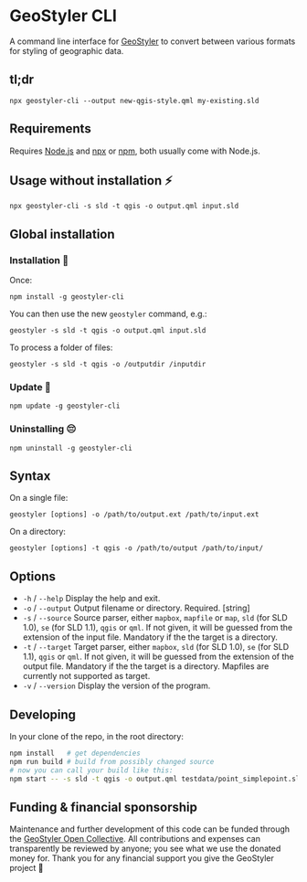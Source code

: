 # GeoStyler CLI

A command line interface for [GeoStyler](https://geostyler.org) to convert
between various formats for styling of geographic data.

## tl;dr

```
npx geostyler-cli --output new-qgis-style.qml my-existing.sld
```

## Requirements

Requires [Node.js](https://nodejs.org/) and
[npx](https://www.npmjs.com/package/npx) or [npm](https://www.npmjs.com/), both usually come with Node.js.

## Usage without installation ⚡

```
npx geostyler-cli -s sld -t qgis -o output.qml input.sld
```


## Global installation

### Installation 💾

Once:

```
npm install -g geostyler-cli
```

You can then use the new `geostyler` command, e.g.:

```
geostyler -s sld -t qgis -o output.qml input.sld
```

To process a folder of files:

```
geostyler -s sld -t qgis -o /outputdir /inputdir
```


### Update 🚀

```
npm update -g geostyler-cli
```

### Uninstalling 😔

```
npm uninstall -g geostyler-cli
```


## Syntax

On a single file:

```
geostyler [options] -o /path/to/output.ext /path/to/input.ext
```

On a directory:

```
geostyler [options] -t qgis -o /path/to/output /path/to/input/
```

## Options

* `-h` / `--help` Display the help and exit.
* `-o` / `--output` Output filename or directory. Required. [string]
* `-s` / `--source` Source parser, either `mapbox`, `mapfile` or `map`, `sld` (for SLD 1.0), `se` (for SLD 1.1),
`qgis` or `qml`. If not given, it will be guessed from
the extension of the input file. Mandatory if the the target
is a directory.
* `-t` / `--target` Target parser, either `mapbox`, `sld` (for SLD 1.0), `se` (for SLD 1.1),
`qgis` or `qml`. If not given, it will be guessed from
the extension of the output file. Mandatory if the the target
is a directory.
Mapfiles are currently not supported as target.
* `-v` / `--version` Display the version of the program.

## Developing

In your clone of the repo, in the root directory:

```bash
npm install   # get dependencies
npm run build # build from possibly changed source
# now you can call your build like this:
npm start -- -s sld -t qgis -o output.qml testdata/point_simplepoint.sld
```

## <a name="funding"></a>Funding & financial sponsorship

Maintenance and further development of this code can be funded through the
[GeoStyler Open Collective](https://opencollective.com/geostyler). All contributions and
expenses can transparently be reviewed by anyone; you see what we use the donated money for.
Thank you for any financial support you give the GeoStyler project 💞

